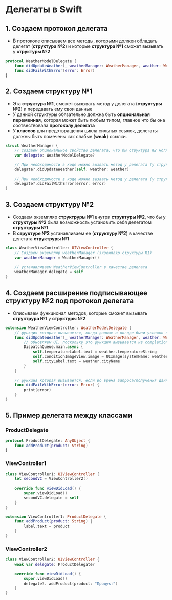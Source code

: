 # Делегаты в Swift

## 1. Создаем протокол делегата
 
- В протоколе описываем все методы, которыми должен обладать делегат (**структура №2**) и которые **структура №1** сможет вызывать у **структуры №2**

```Swift
protocol WeatherModelDelegate {
    func didUpdateWeather(_ weatherManager: WeatherManager, weather: WeatherModel)
    func didFailWithError(error: Error)
}
```

## 2. Создаем структуру №1 

- Эта **структура №1**, сможет вызывать метод у делегата (**структуры №2**) и передавать ему свои данные
- У данной структуры обязательно должна быть **опциональная переменная**, которая может быть любым типом, главное что бы она соотвествовала **протоколу делегата**
- У **классов** для предотвращения цикла сильных ссылок, делегаты должны быть помечены как слабые (**weak**) ссылки.

```Swift
struct WeatherManager {
    // создаем опциональное свойство делегата, что бы структура №2 могла себя установить в эту переменную и тем самым дать доступ структуре №1 к методам/свойствам структуры №2 
    var delegate: WeatherModelDelegate?

    // При необходимости в коде можно вызвать метод у делегата (у структуры №2), передав ему свои данные (из структуры №1)
    delegate?.didUpdateWeather(self, weather: weather)
    
    // При необходимости в коде можно вызвать метод у делегата (у структуры №2) обрабатывающий ошибку
    delegate?.didFailWithError(error: error)
}
```

## 3. Создаем структуру №2

- Создаем экземпляр **структруры №1** внутри **структуры №2**, что бы у **структуры №2** была возможность установить себя делегатом **структруры №1**
- В **структуре №2** устанавливаем ее (**структуру №2**) в качестве делегата **структруры №1**

```Swift
class WeatherViewController: UIViewController {
    // Создаем экземпляр weatherManager (экземпляр структуры №1)
    var weatherManager = WeatherManager()
    
    // устанавливаем WeatherViewController в качестве делегата
    weatherManager.delegate = self
}
```

## 4. Создаем расширение подписывающее структуру №2 под протокол делегата

- Описываем функционал методов, которые сможет вызывать **структрура №1** у **структуры №2**

```Swift
extension WeatherViewController: WeatherModelDelegate {   
    // функция которая вызывается, когда данные о погоде были успешно получены
    func didUpdateWeather(_ weatherManager: WeatherManager, weather: WeatherModel) {
        // обновляем UI, поскольку это функция вызывается из completionHandler и так как мы обновляем UI, то мы должны выполнять код по обновлению UI в основном потоке
        DispatchQueue.main.async {
            self.temperatureLabel.text = weather.temperatureString
            self.conditionImageView.image = UIImage(systemName: weather.conditionName)
            self.cityLabel.text = weather.cityName
        }
    }
    
    // функция которая вызывается, если во время запроса/получения данных о погоде возникла ошибка
    func didFailWithError(error: Error) {
        print(error)
    }
}
```

## 5. Пример делегата между классами

### ProductDelegate

```Swift
protocol ProductDelegate: AnyObject {
    func addProduct(product: String)
}
```

### ViewController1

```Swift
class ViewController1: UIViewController {
    let secondVC = ViewController2()
    
    override func viewDidLoad() {
        super.viewDidLoad()  
        secondVC.delegate = self
    }
}

extension ViewController1: ProductDelegate {
    func addProduct(product: String) {
        label.text = product
    }
}
```

### ViewController2
```Swift
class ViewController2: UIViewController {
    weak var delegate: ProductDelegate?
    
    override func viewDidLoad() {
        super.viewDidLoad()  
        delegate?. addProduct(product: "Продукт")
    }
}
```
